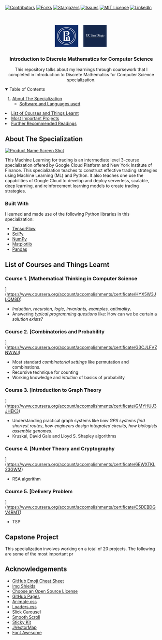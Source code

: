 <!--
*** Thanks for checking out the Best-README-Template. If you have a suggestion
*** that would make this better, please fork the repo and create a pull request
*** or simply open an issue with the tag "enhancement".
*** Thanks again! Now go create something AMAZING! :D
-->



<!-- PROJECT SHIELDS -->
<!--
*** I'm using markdown "reference style" links for readability.
*** Reference links are enclosed in brackets [ ] instead of parentheses ( ).
*** See the bottom of this document for the declaration of the reference variables
*** for contributors-url, forks-url, etc. This is an optional, concise syntax you may use.
*** https://www.markdownguide.org/basic-syntax/#reference-style-links
-->
[![Contributors][contributors-shield]][contributors-url]
[![Forks][forks-shield]][forks-url]
[![Stargazers][stars-shield]][stars-url]
[![Issues][issues-shield]][issues-url]
[![MIT License][license-shield]][license-url]
[![LinkedIn][linkedin-shield]][linkedin-url]



<!-- PROJECT LOGO -->
<br />
<p align="center">
  <a href="https://github.com/othneildrew/Best-README-Template">
    <img src="images/logo.png" alt="Logo" width="180" height="80">
  </a>

  <h3 align="center">Introduction to Discrete Mathematics for Computer Science</h3>

  <p align="center">
This repository talks about my learnings through coursework that I completed in Introduction to Discrete Mathematics for Computer Science specialization.
  </p>
</p>



<!-- TABLE OF CONTENTS -->
<details open="open">
  <summary>Table of Contents</summary>
  <ol>
    <li>
      <a href="#about-the-project">About The Specialization</a>
      <ul>
     <li> <a href="#built-with"> Software and Languages used</a></li>
</ol>
      </li>
      
    
<li>
      <a href="#course-list">List of Courses and Things Learnt</a>
      </li>
      
<li><a href="#usage">Most Important Projects</a></li>
    <li><a href="#acknowledgements">Further Recommended Readings</a></li>
  </ol>
</details>



<!-- ABOUT THE PROJECT -->
## About The Specialization <a name="about-the-project" /></a>

[![Product Name Screen Shot][product-screenshot]](https://example.com)

This Machine Learning for trading is an intermediate level 3-course specialization offered by Google Cloud Platform and New York Institute of Finance. This specialization teaches to construct effective trading strategies using Machine Learning (ML) and Python. It also teaches one use the capabilities of Google Cloud to develop and deploy serverless, scalable, deep learning, and reinforcement learning models to create trading strategies.

### Built With

I learned and made use of the following Python libraries in this specialization:

* [TensorFlow](https://www.tensorflow.org/)
* [SciPy](https://www.scipy.org/)
* [NumPy](https://numpy.org/)
* [Matplotlib](https://matplotlib.org/)
* [Pandas](https://pandas.pydata.org/)



<!-- GETTING STARTED -->
## List of Courses and Things Learnt

### Course 1. [Mathematical Thinking in Computer Science
](https://www.coursera.org/account/accomplishments/certificate/HYX5W3JLQM8D)

*  *Induction, recursion, logic, invariants, examples, optimality*.
* Answering *typical programming questions* like: How can we be certain a *solution exists?*

### Course 2. [Combinatorics and Probability
](https://www.coursera.org/account/accomplishments/certificate/G3CJLFVZNWWJ)

* Most standard *combinatorial settings* like permutation and combinations.
* Recursive technique for counting
* Working knowledge and *intuition* of basics of probability

### Course 3. [Introduction to Graph Theory
](https://www.coursera.org/account/accomplishments/certificate/GMYHUJ3JHEK3)

* Understanding practical graph systems like *how GPS systems find shortest routes*, *how engineers design integrated circuits*, *how biologists assemble genomes*. 
* Kruskal, David Gale and Lloyd S. Shapley algorithms

### Course 4. [Number Theory and Cryptography
](https://www.coursera.org/account/accomplishments/certificate/6EWXTKL23GWM)
* RSA algorithm   


### Course 5. [Delivery Problem
](https://www.coursera.org/account/accomplishments/certificate/C5DEBDGV4RMT)

* TSP








<!-- USAGE EXAMPLES -->

## Capstone Project

This specialization involves working on a total of 20 projects. The following are some of the most important pr

## Acknowledgements
* [GitHub Emoji Cheat Sheet](https://www.webpagefx.com/tools/emoji-cheat-sheet)
* [Img Shields](https://shields.io)
* [Choose an Open Source License](https://choosealicense.com)
* [GitHub Pages](https://pages.github.com)
* [Animate.css](https://daneden.github.io/animate.css)
* [Loaders.css](https://connoratherton.com/loaders)
* [Slick Carousel](https://kenwheeler.github.io/slick)
* [Smooth Scroll](https://github.com/cferdinandi/smooth-scroll)
* [Sticky Kit](http://leafo.net/sticky-kit)
* [JVectorMap](http://jvectormap.com)
* [Font Awesome](https://fontawesome.com)





<!-- MARKDOWN LINKS & IMAGES -->
<!-- https://www.markdownguide.org/basic-syntax/#reference-style-links -->
[contributors-shield]: https://img.shields.io/github/contributors/othneildrew/Best-README-Template.svg?style=for-the-badge
[contributors-url]: https://github.com/othneildrew/Best-README-Template/graphs/contributors
[forks-shield]: https://img.shields.io/github/forks/othneildrew/Best-README-Template.svg?style=for-the-badge
[forks-url]: https://github.com/othneildrew/Best-README-Template/network/members
[stars-shield]: https://img.shields.io/github/stars/othneildrew/Best-README-Template.svg?style=for-the-badge
[stars-url]: https://github.com/othneildrew/Best-README-Template/stargazers
[issues-shield]: https://img.shields.io/github/issues/othneildrew/Best-README-Template.svg?style=for-the-badge
[issues-url]: https://github.com/othneildrew/Best-README-Template/issues
[license-shield]: https://img.shields.io/github/license/othneildrew/Best-README-Template.svg?style=for-the-badge
[license-url]: https://github.com/othneildrew/Best-README-Template/blob/master/LICENSE.txt
[linkedin-shield]: https://img.shields.io/badge/-LinkedIn-black.svg?style=for-the-badge&logo=linkedin&colorB=555
[linkedin-url]: https://linkedin.com/in/othneildrew
[product-screenshot]: images/screenshot.png
 